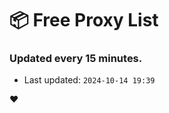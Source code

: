 # :package: Free Proxy List
### Updated every 15 minutes.

- Last updated: `2024-10-14 19:39`

:heart:
